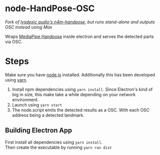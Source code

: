 # node-HandPose-OSC
*Fork of [lysdexic audio's ](https://github.com/lysdexic-audio/)[n4m-handpose](https://github.com/lysdexic-audio/n4m-handpose), but runs stand-alone and outputs OSC instead using Max*<br>

Wraps [MediaPipe Handpose](https://github.com/tensorflow/tfjs-models/tree/master/handpose) inside electron and serves the detected parts via OSC.


# Steps
Make sure you have [node.js](https://nodejs.org/en/) installed. Additionally this has been developed using [yarn](https://yarnpkg.com/).

1. Install npm dependencies using `yarn install`. Since Electron's kind of big in size, this make take a while depending on your network environment.
2. Launch using `yarn start`
3. The node.script emits the detected results as a OSC. With each OSC address being a detected landmark.

## Building Electron App
First install all dependencies using `yarn install`.<br>
Then create the executable by running `yarn run dist`
